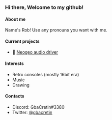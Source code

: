 ### Hi there, Welcome to my github!

#### About me
Name's Rob! Use any pronouns you want with me.

#### Current projects
* :musical_note: [Neogeo audio driver](https://github.com/GbaCretin/Mezz-Estate-NeoGeo-Audio-Driver)

#### Interests
* Retro consoles (mostly 16bit era)
* Music
* Drawing

#### Contacts
* Discord: GbaCretin#3380
* Twitter: [@gbacretin](https://twitter.com/gbacretin)
